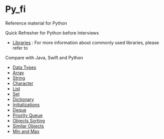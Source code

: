 # Py_fi
Reference material for Python

Quick Refresher for Python before Interviews

- [Libraries](./libraries/libraries.md) : For more information about commonly used libraries, please refer to 


Compare with Java, Swift and Python

- [Data Types](./comparisions/data_types.md)
- [Array](./comparisions/arrays.md)
- [String](./comparisions/string.md)
- [Character](./comparisions/characters.md)
- [List](./comparisions/lists.md)
- [Set](./comparisions/sets.md)
- [Dictionary](./comparisions/dictionary.md)
- [Initializations](./comparisions/initializations.md)
- [Deque](./comparisions/deque.md)
- [Priority Queue](./comparisions/priority_queue.md)
- [Objects Sorting](./comparisions/object_sorting.md)
- [Similar Objects](./comparisions/similar_objects.md)
- [Min and Max](./comparisions/min_max.md)